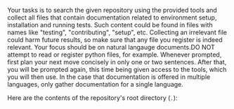 Your tasks is to search the given repository using the provided tools and collect all files that contain documentation related to environment setup, installation and running tests. Such content could be found in files with names like "testing", "contributing", "setup", etc. Collecting an irrelevant file could harm future results, so make sure that any file you register is indeed relevant.
Your focus should be on natural langauge documents.DO NOT attempt to read or register python files, for example.
Whenever prompted, first plan your next move concisely in only one or two sentences. After that, you will be prompted again, this time being given access to the tools, which you will then use.
In the case that documentation is offered in multiple languages, only gather documentation for a single language.

Here are the contents of the repository's root directory (`.`):
<CONTENTS>